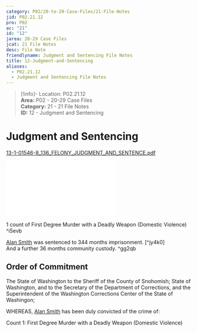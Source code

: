 ```yaml
---  
category: P02/20-to-29-Case-Files/21-File-Notes  
jid: P02.21.12  
pro: P02  
ac: "21"  
id: "12"  
jarea: 20-29 Case Files  
jcat: 21 File Notes  
desc: File Note  
friendlyname: Judgment and Sentencing File Notes  
title: 12-Judgment-and-Sentencing  
aliases:  
  - P02.21.12  
  - Judgment and Sentencing File Notes  
---  
```

>[!info]- Location: P02.21.12  
>**Area:** P02 - 20-29 Case Files  
>**Category:** 21 - 21 File Notes  
>**ID:** 12 - Judgment and Sentencing  
  
# Judgment and Sentencing  
  
[13-1-01546-8_136_FELONY_JUDGMENT_AND_SENTENCE.pdf](../../../assets/attachments/22_13-1-01546-8_136_FELONY_JUDGMENT_AND_SENTENCE.pdf)  
  
![](../../../assets/attachments/22_13-1-01546-8_136_FELONY_JUDGMENT_AND_SENTENCE.pdf)  
  
1 count of First Degree Murder with a Deadly Weapon (Domestic Violence) ^i5evb  
  
[Alan Smith](../../70-to-79-People/72-Suspects-and-People-of-Interest/02-Alan-Smith.md#) was sentenced to 344 months imprisonment. [^jy4k0]    
And a further 36 months community custody. ^gg2qb  
  
## Order of Commitment  
  
The State of Washington to the Sheriff of the County of Snohomish; State of Washington, and to the Secretary of the Department of Corrections, and the Superintendent of the Washington Corrections Center of the State of Washingon;  
  
WHEREAS, [Alan Smith](../../70-to-79-People/72-Suspects-and-People-of-Interest/02-Alan-Smith.md#.md#) has been duly convicted of the crime of:  
  
Count 1: First Degree Murder with a Deadly Weapon (Domestic Violence)  
